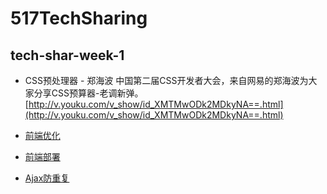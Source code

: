 # 517TechSharing

<!-- create time: 2015-09-10 11:16:28  -->

<!-- This file is created from $MARBOO_HOME/.media/starts/default.md
本文件由 $MARBOO_HOME/.media/starts/default.md 复制而来 -->

## tech-shar-week-1
* CSS预处理器 - 郑海波 中国第二届CSS开发者大会，来自网易的郑海波为大家分享CSS预算器-老调新弹。
[http://v.youku.com/v_show/id_XMTMwODk2MDkyNA==.html](http://v.youku.com/v_show/id_XMTMwODk2MDkyNA==.html)

* [前端优化](https://www.dropbox.com/s/lkh43zhwb7cel6p/%E5%89%8D%E7%AB%AF%E4%BC%98%E5%8C%96.pdf?dl=0)
* [前端部署](https://www.dropbox.com/s/7s7yvsgqt8p9qyc/%E5%89%8D%E7%AB%AF%E9%83%A8%E7%BD%B2.pdf?dl=0)
* [Ajax防重复](https://www.dropbox.com/s/3jv9qwthcwnjxo4/Ajax%E9%98%B2%E9%87%8D%E5%A4%8D.pdf?dl=0)